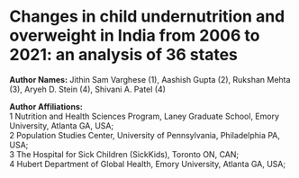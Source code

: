 # Changes in child undernutrition and overweight in India from 2006 to 2021: an analysis of 36 states 

**Author Names:** Jithin Sam Varghese (1), Aashish Gupta (2), Rukshan Mehta (3), Aryeh D. Stein (4), Shivani A. Patel (4)

**Author Affiliations:**   
1 Nutrition and Health Sciences Program, Laney Graduate School, Emory University, Atlanta GA, USA;    
2 Population Studies Center, University of Pennsylvania, Philadelphia PA, USA;   
3 The Hospital for Sick Children (SickKids), Toronto ON, CAN;   
4 Hubert Department of Global Health, Emory University, Atlanta GA, USA;   

